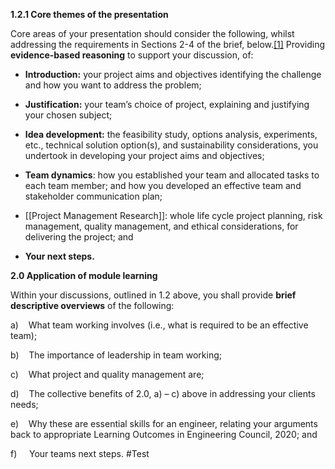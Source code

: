 **1.2.1 Core themes of the presentation**

Core areas of your presentation should consider the following, whilst addressing the requirements in Sections 2-4 of the brief, below.[[1]](#_ftn1) Providing **evidence-based reasoning** to support your discussion, of:

- **Introduction:** your project aims and objectives identifying the challenge and how you want to address the problem;

- **Justification:** your team’s choice of project, explaining and justifying your chosen subject;

- **Idea development:** the feasibility study, options analysis, experiments, etc., technical solution option(s), and sustainability considerations, you undertook in developing your project aims and objectives;

- **Team dynamics**: how you established your team and allocated tasks to each team member; and how you developed an effective team and stakeholder communication plan;

- [[Project Management Research]]: whole life cycle project planning, risk management, quality management, and ethical considerations, for delivering the project; and

-  **Your next steps.**

  **2.0 Application of module learning**

Within your discussions, outlined in 1.2 above, you shall provide **brief descriptive overviews** of the following:

a)    What team working involves (i.e., what is required to be an effective team);

b)    The importance of leadership in team working;

c)    What project and quality management are;

d)    The collective benefits of 2.0, a) – c) above in addressing your clients needs;

e)    Why these are essential skills for an engineer, relating your arguments back to appropriate Learning Outcomes in Engineering Council, 2020; and

f)     Your teams next steps.
#Test